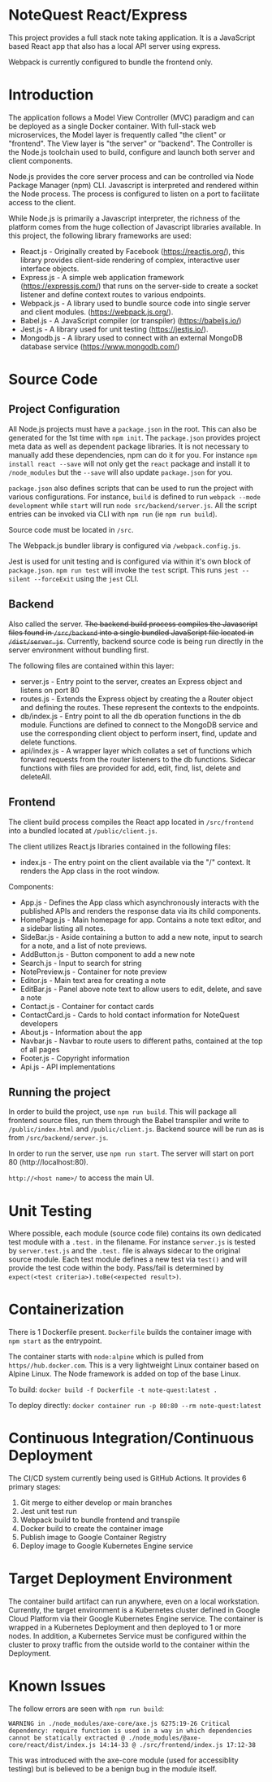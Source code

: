# NoteQuest React/Express 
This project provides a full stack note taking application. It is a JavaScript based React app that also has a local API server using express.

Webpack is currently configured to bundle the frontend only.

# Introduction
The application follows a Model View Controller (MVC) paradigm and can be deployed as a single Docker container.  With full-stack web microservices, the Model layer is frequently called "the client" or "frontend".  The View layer is "the server" or "backend".  The Controller is the Node.js toolchain used to build, configure and launch both server and client components.

Node.js provides the core server process and can be controlled via Node Package Manager (npm) CLI.  Javascript is interpreted and rendered within the Node process.  The process is configured to listen on a port to facilitate access to the client.

While Node.js is primarily a Javascript interpreter, the richness of the platform comes from the huge collection of Javascript libraries available.  In this project, the following library frameworks are used:
* React.js - Originally created by Facebook (https://reactjs.org/), this library provides client-side rendering of complex, interactive user interface objects.
* Express.js - A simple web application framework (https://expressjs.com/) that runs on the server-side to create a socket listener and define context routes to various endpoints.
* Webpack.js - A library used to bundle source code into single server and client modules. (https://webpack.js.org/).
* Babel.js - A JavaScript compiler (or transpiler) (https://babeljs.io/)
* Jest.js - A library used for unit testing (https://jestjs.io/).
* Mongodb.js - A library used to connect with an external MongoDB database service (https://www.mongodb.com/)

# Source Code

## Project Configuration
All Node.js projects must have a `package.json` in the root.  This can also be generated for the 1st time with `npm init`.  The `package.json` provides project meta data as well as dependent
package libraries.  It is not necessary to manually add these dependencies, npm can do it for you.  For instance `npm install react --save` will not only get the `react` 
package and install it to `/node_modules` but the `--save` will also update `package.json` for you.

`package.json` also defines scripts that can be used to run the project with various configurations.  For instance, `build` is defined to run `webpack --mode development` while `start` will run `node src/backend/server.js`.  All the script entries can be invoked via CLI with `npm run` (ie `npm run build`).

Source code must be located in `/src`.

The Webpack.js bundler library is configured via `/webpack.config.js`.

Jest is used for unit testing and is configured via within it's own block of `package.json`.  `npm run test` will invoke the `test` script.  This runs `jest --silent --forceExit` using the `jest` CLI.   

## Backend 
Also called the server.  ~~The backend build process compiles the Javascript files found in `/src/backend` into a single bundled JavaScript file located in `/dist/server.js`~~.  Currently, backend source code is being run directly in the server environment without bundling first.

The following files are contained within this layer:
* server.js - Entry point to the server, creates an Express object and listens on port 80
* routes.js - Extends the Express object by creating the a Router object and defining the routes.  These represent the contexts to the endpoints.
* db/index.js - Entry point to all the db operation functions in the db module. Functions are defined to connect to the MongoDB service and use the corresponding client object to perform insert, find, update and delete functions. 
* api/index.js - A wrapper layer which collates a set of functions which forward requests from the router listeners to the db functions.  Sidecar functions with files are provided for add, edit, find, list, delete and deleteAll.

## Frontend
The client build process compiles the React app located in `/src/frontend` into a bundled located at `/public/client.js`.

The client utilizes React.js libraries contained in the following files:
* index.js - The entry point on the client available via the "/" context.  It renders the App class in the root window.

Components:
* App.js - Defines the App class which asynchronously interacts with the published APIs and renders the response data via its child components.
* HomePage.js - Main homepage for app. Contains a note text editor, and a sidebar listing all notes.
* SideBar.js - Aside containing a button to add a new note, input to search for a note, and a list of note previews.
* AddButton.js - Button component to add a new note
* Search.js - Input to search for string
* NotePreview.js - Container for note preview
* Editor.js - Main text area for creating a note
* EditBar.js - Panel above note text to allow users to edit, delete, and save a note
* Contact.js - Container for contact cards
* ContactCard.js - Cards to hold contact information for NoteQuest developers
* About.js - Information about the app
* Navbar.js - Navbar to route users to different paths, contained at the top of all pages
* Footer.js - Copyright information
* Api.js - API implementations

## Running the project
In order to build the project, use `npm run build`.  This will package all frontend source files, run them through the Babel transpiler and
write to `/public/index.html` and `/public/client.js`.  Backend source will be run as is from `/src/backend/server.js`.

In order to run the server, use `npm run start`.  The server will start on port 80 (http://localhost:80). 

`http://<host name>/` to access the main UI.

# Unit Testing
Where possible, each module (source code file) contains its own dedicated test module with a `.test.` in the filename.  For instance `server.js` is tested by `server.test.js` and the `.test.` file is always 
sidecar to the original source module.  Each test module defines a new test via `test()` and will provide the test code within the body.  Pass/fail is determined by `expect(<test criteria>).toBe(<expected result>)`.

# Containerization
There is 1 Dockerfile present.  `Dockerfile` builds the container image with `npm start` as the entrypoint. 

The container starts with `node:alpine` which is pulled from `https//hub.docker.com`.  This is a very lightweight Linux container based on Alpine Linux.  The Node framework is added on top of the base Linux.

To build:
`docker build -f Dockerfile -t note-quest:latest .`

To deploy directly:
`docker container run -p 80:80 --rm note-quest:latest`

# Continuous Integration/Continuous Deployment
The CI/CD system currently being used is GitHub Actions.  It provides 6 primary stages:
1. Git merge to either develop or main branches
2. Jest unit test run
3. Webpack build to bundle frontend and transpile
4. Docker build to create the container image
5. Publish image to Google Container Registry
6. Deploy image to Google Kubernetes Engine service

# Target Deployment Environment
The container build artifact can run anywhere, even on a local workstation.  Currently, the target environment is a Kubernetes cluster defined in Google Cloud Platform via their Google Kubernetes Engine service.  The container is wrapped in a Kubernetes Deployment and then deployed to 1 or more nodes.  In addition, a Kubernetes Service must be configured within the cluster to proxy traffic from the outside world to the container within the Deployment.
# Known Issues
The follow errors are seen with `npm run build`:

`WARNING in ./node_modules/axe-core/axe.js 6275:19-26
Critical dependency: require function is used in a way in which dependencies cannot be statically extracted
 @ ./node_modules/@axe-core/react/dist/index.js 14:14-33
 @ ./src/frontend/index.js 17:12-38`

This was introduced with the axe-core module (used for accessiblity testing) but is believed to be a benign bug in the module itself.